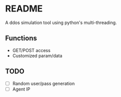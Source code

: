# README

A ddos simulation tool using python's multi-threading.

## Functions
* GET/POST access
* Customized param/data

## TODO
- [ ] Random user/pass generation
- [ ] Agent IP
